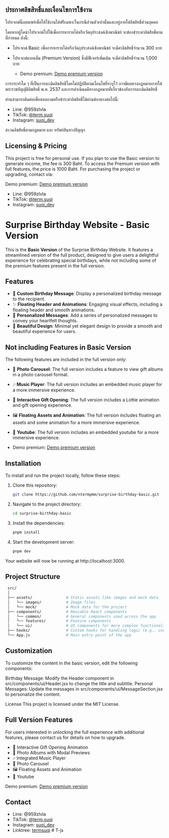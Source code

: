 ## ประกาศลิขสิทธิ์และเงื่อนไขการใช้งาน

โปรเจกต์นี้เผยแพร่เพื่อให้ใช้งานได้ฟรีเฉพาะในกรณีส่วนตัวเท่านั้นและอยู่ภายใต้ลิขสิทธิ์ส่วนบุคคล

โดยหากผู้ใดนำโปรเจกต์ไปใช้เพื่อการหารายได้หรือวัตถุประสงค์เชิงพาณิชย์ จะต้องชำระค่าลิขสิทธิ์ตามที่กำหนด ดังนี้:

-   โปรเจกต์ Basic เพื่อการหารายได้หรือวัตถุประสงค์เชิงพาณิชย์ จะมีค่าลิขสิทธิ์จำนวน 300 บาท

-   โปรเจกต์แบบเต็ม (Premium Version) ซึ่งมีฟีเจอร์เพิ่มเติม จะมีค่าลิขสิทธิ์จำนวน 1,000 บาท

    -   Demo premium: [Demo premium version](https://surprise-birthday-premium.onrender.com)

การกระทำใด ๆ ที่เป็นการละเมิดลิขสิทธิ์โดยไม่ปฏิบัติตามเงื่อนไขที่ระบุไว้ อาจมีผลทางกฎหมายภายใต้พระราชบัญญัติลิขสิทธิ์ พ.ศ. 2537 และการดำเนินคดีทางกฎหมายที่เกี่ยวข้องกับการละเมิดลิขสิทธิ์

ท่านสามารถติดต่อเพื่อสอบถามหรือชำระค่าลิขสิทธิ์ได้ผ่านช่องทางต่อไปนี้:

-   Line: @959zlvla
-   TikTok: [@term.suqi](https://www.tiktok.com/@term.suqi)
-   Instagram: [suqi_dev](https://www.instagram.com/suqi_dev)

สงวนลิขสิทธิ์ตามกฎหมาย และ ทรัพย์สินทางปัญญา

## Licensing & Pricing

This project is free for personal use.
If you plan to use the Basic version to generate income, the fee is 300 Baht.
To access the Premium version with full features, the price is 1000 Baht.
For purchasing the project or upgrading, contact via:

Demo premium:
[Demo premium version](https://surprise-birthday-premium.onrender.com)

-   Line: @959zlvla
-   TikTok: [@term.suqi](https://www.tiktok.com/@term.suqi)
-   Instagram: [suqi_dev](https://www.instagram.com/suqi_dev)

# Surprise Birthday Website - Basic Version

This is the **Basic Version** of the Surprise Birthday Website. It features a streamlined version of the full product, designed to give users a delightful experience for celebrating special birthdays, while not including some of the premium features present in the full version.

## Features

-   🎉 **Custom Birthday Message**: Display a personalized birthday message to the recipient.
-   ✨ **Floating Header and Animations**: Engaging visual effects, including a floating header and smooth animations.
-   💬 **Personalized Messages**: Add a series of personalized messages to convey your heartfelt thoughts.
-   🎨 **Beautiful Design**: Minimal yet elegant design to provide a smooth and beautiful experience for users.

## Not including Features in Basic Version

The following features are included in the full version only:

-   📸 **Photo Carousel**: The full version includes a feature to view gift albums in a photo carousel format.
-   🎶 **Music Player**: The full version includes an embedded music player for a more immersive experience.
-   🎁 **Interactive Gift Opening**: The full version includes a Lottie animation and gift opening experience.
-   🖼 **Floating Assets and Animation**: The full version includes floating an assets and some animation for a more immersive experience.
-   🎉 **Youtube**: The full version includes an embedded youtube for a more immersive experience.

-   Demo premium:
    [Demo premium version](https://surprise-birthday-premium.onrender.com)

## Installation

To install and run the project locally, follow these steps:

1. Clone this repository:

    ```bash
    git clone https://github.com/ntermpmm/surprise-birthday-basic.git

    ```

2. Navigate to the project directory:

    ```bash
    cd surprise-birthday-basic

    ```

3. Install the dependencies:

    ```bash
    pnpm install

    ```

4. Start the development server:
    ```bash
    pnpm dev
    ```

Your website will now be running at http://localhost:3000.

## Project Structure

```bash
 src/
 │
 ├── assets/               # Static assets like images and mock data
 │   └── images/           # Image files
 │   └── mock/             # Mock data for the project
 ├── components/           # Reusable React components
 │   └── common/           # General components used across the app
 │   └── features/         # Feature components
 │   └── ui/               # UI components for more complex functionality
 ├── hooks/                # Custom hooks for handling logic (e.g., useModal)
 └── App.js                # Main entry point of the app

```

## Customization

To customize the content in the basic version, edit the following components:

Birthday Message: Modify the Header component in src/components/ui/Header.jsx to change the title and subtitle.
Personal Messages: Update the messages in src/components/ui/MessageSection.jsx to personalize the content.

License
This project is licensed under the MIT License.

## Full Version Features

For users interested in unlocking the full experience with additional features, please contact us for details on how to upgrade.

-   🎁 Interactive Gift Opening Animation
-   📸 Photo Albums with Modal Previews
-   🎶 Integrated Music Player
-   📸 Photo Carousel
-   🖼 Floating Assets and Animation
-   🎉 Youtube

Demo premium: [Demo premium version](https://surprise-birthday-premium.onrender.com)

## Contact

-   Line: @959zlvla
-   TikTok: [@term.suqi](https://www.tiktok.com/@term.suqi)
-   Instagram: [suqi_dev](https://www.instagram.com/suqi_dev)
-   Linktree: [termsuqi](https://linktr.ee/termsuqi)
#   T - j s  
 